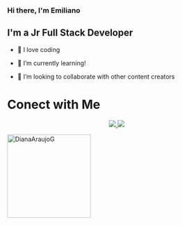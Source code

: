
### Hi there, I'm Emiliano

  

## I'm a Jr Full Stack Developer

  

- 🚀 I love coding

- 🌱 I’m currently learning!

- 👯 I’m looking to collaborate with other content creators

  
# Conect with Me

<p  align="center">

<p align="center">
<a href="mailto:dianalauragomezaraujo@gmail.com"><img src="https://img.icons8.com/color/48/000000/linkedin.png"/>
<a href="mailto:dianalauragomezaraujo@gmail.com"><img src="https://img.icons8.com/color/48/000000/ms-outlook.png"/>
</p>

<a  href="https://github.com/Emiliano-Russo"><img  align="center"  src="https://github-readme-stats.vercel.app/api?username=emiliano-russo&show_icons=true&theme=dracula"  alt="DianaAraujoG"  height="192px"/></a>

</p>
